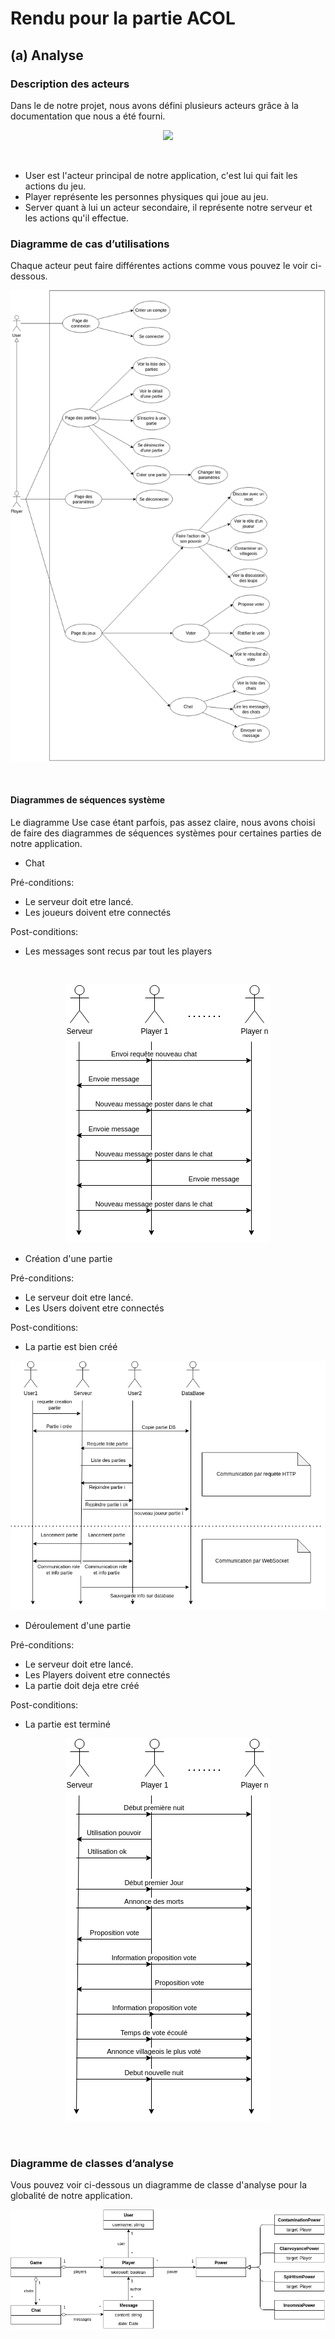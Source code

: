 # Rendu pour la partie ACOL

## (a) Analyse

### Description des acteurs

Dans le de notre projet, nous avons défini plusieurs acteurs grâce à la documentation que nous a été fourni.

<p align="center">
    <img src="documentation/global/out/acteurs.pn   g">
</p>

<br>

- User est l'acteur principal de notre application, c'est lui qui fait les actions du jeu.
- Player représente les personnes physiques qui joue au jeu.
- Server quant à lui un acteur secondaire, il représente notre serveur et les actions qu'il effectue.




### Diagramme de cas d’utilisations

Chaque acteur peut faire différentes actions comme vous pouvez le voir ci-dessous.

<p align="center">
    <img src="documentation/global/client/../../client/out/use_case.png">
</p>


<br>

#### Diagrammes de séquences système

Le diagramme Use case étant parfois, pas assez claire, nous avons choisi de faire des diagrammes de séquences systèmes pour certaines parties de notre application.

- Chat

Pré-conditions:
- Le serveur doit etre lancé.
- Les joueurs doivent etre connectés

Post-conditions:
- Les messages sont recus par tout les players

<br>
<p align="center">
    <img src="documentation/global/client/../../global/out/sequence_analyse_message_chat.png">
</p>



- Création d'une partie

Pré-conditions:
- Le serveur doit etre lancé.
- Les Users doivent etre connectés

Post-conditions:
- La partie est bien créé

<p align="center">
    <img src="documentation/global/client/../../global/out/sequence_analyse_creation_partie.png">
</p>



- Déroulement d'une partie

Pré-conditions:
- Le serveur doit etre lancé.
- Les Players doivent etre connectés
- La partie doit deja etre créé 

Post-conditions:
- La partie est terminé

<p align="center">
    <img src="documentation/global/client/../../global/out/sequence_analyse_deroulement_partie.png">
</p>

<br>

### Diagramme de classes d’analyse

Vous pouvez voir ci-dessous un diagramme de classe d'analyse pour la globalité de notre application.

<p align="center">
    <img src="documentation/global/client/../../server/out/classe_analyse_global.png">
</p>
